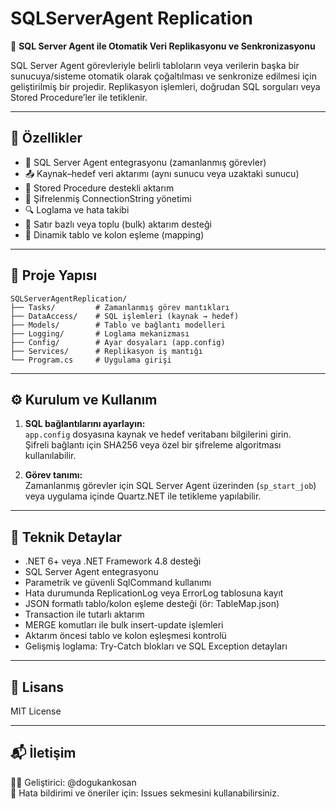# SQLServerAgent Replication

🔁 **SQL Server Agent ile Otomatik Veri Replikasyonu ve Senkronizasyonu**

SQL Server Agent görevleriyle belirli tabloların veya verilerin başka bir sunucuya/sisteme otomatik olarak çoğaltılması ve senkronize edilmesi için geliştirilmiş bir projedir. Replikasyon işlemleri, doğrudan SQL sorguları veya Stored Procedure’ler ile tetiklenir.

---

## 🚀 Özellikler

- 🧠 SQL Server Agent entegrasyonu (zamanlanmış görevler)
- 📤 Kaynak–hedef veri aktarımı (aynı sunucu veya uzaktaki sunucu)
- 🧾 Stored Procedure destekli aktarım
- 🔐 Şifrelenmiş ConnectionString yönetimi
- 🔍 Loglama ve hata takibi
- 🔄 Satır bazlı veya toplu (bulk) aktarım desteği
- 📝 Dinamik tablo ve kolon eşleme (mapping)

---

## 📂 Proje Yapısı

```
SQLServerAgentReplication/
├── Tasks/         # Zamanlanmış görev mantıkları
├── DataAccess/    # SQL işlemleri (kaynak → hedef)
├── Models/        # Tablo ve bağlantı modelleri
├── Logging/       # Loglama mekanizması
├── Config/        # Ayar dosyaları (app.config)
├── Services/      # Replikasyon iş mantığı
└── Program.cs     # Uygulama girişi
```

---

## ⚙️ Kurulum ve Kullanım

1. **SQL bağlantılarını ayarlayın:**  
   `app.config` dosyasına kaynak ve hedef veritabanı bilgilerini girin.  
   Şifreli bağlantı için SHA256 veya özel bir şifreleme algoritması kullanılabilir.

2. **Görev tanımı:**  
   Zamanlanmış görevler için SQL Server Agent üzerinden (`sp_start_job`) veya uygulama içinde Quartz.NET ile tetikleme yapılabilir.

---

## 🧠 Teknik Detaylar

- .NET 6+ veya .NET Framework 4.8 desteği
- SQL Server Agent entegrasyonu
- Parametrik ve güvenli SqlCommand kullanımı
- Hata durumunda ReplicationLog veya ErrorLog tablosuna kayıt
- JSON formatlı tablo/kolon eşleme desteği (ör: TableMap.json)
- Transaction ile tutarlı aktarım
- MERGE komutları ile bulk insert-update işlemleri
- Aktarım öncesi tablo ve kolon eşleşmesi kontrolü
- Gelişmiş loglama: Try-Catch blokları ve SQL Exception detayları

---

## 📄 Lisans

MIT License

---

## 📬 İletişim

👨‍💻 Geliştirici: @dogukankosan  
🐞 Hata bildirimi ve öneriler için: Issues sekmesini kullanabilirsiniz.

